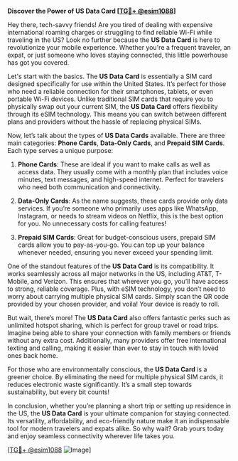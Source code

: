 **Discover the Power of US Data Card [[TG💪+ @esim1088](https://t.me/s/esim1088)]**

Hey there, tech-savvy friends! Are you tired of dealing with expensive international roaming charges or struggling to find reliable Wi-Fi while traveling in the US? Look no further because the **US Data Card** is here to revolutionize your mobile experience. Whether you're a frequent traveler, an expat, or just someone who loves staying connected, this little powerhouse has got you covered.

Let's start with the basics. The **US Data Card** is essentially a SIM card designed specifically for use within the United States. It’s perfect for those who need a reliable connection for their smartphones, tablets, or even portable Wi-Fi devices. Unlike traditional SIM cards that require you to physically swap out your current SIM, the **US Data Card** offers flexibility through its eSIM technology. This means you can switch between different plans and providers without the hassle of replacing physical SIMs. 

Now, let’s talk about the types of **US Data Cards** available. There are three main categories: **Phone Cards**, **Data-Only Cards**, and **Prepaid SIM Cards**. Each type serves a unique purpose:

1. **Phone Cards**: These are ideal if you want to make calls as well as access data. They usually come with a monthly plan that includes voice minutes, text messages, and high-speed internet. Perfect for travelers who need both communication and connectivity.

2. **Data-Only Cards**: As the name suggests, these cards provide only data services. If you’re someone who primarily uses apps like WhatsApp, Instagram, or needs to stream videos on Netflix, this is the best option for you. No unnecessary costs for calling features!

3. **Prepaid SIM Cards**: Great for budget-conscious users, prepaid SIM cards allow you to pay-as-you-go. You can top up your balance whenever needed, ensuring you never exceed your spending limit.

One of the standout features of the **US Data Card** is its compatibility. It works seamlessly across all major networks in the US, including AT&T, T-Mobile, and Verizon. This ensures that wherever you go, you’ll have access to strong, reliable coverage. Plus, with eSIM technology, you don’t need to worry about carrying multiple physical SIM cards. Simply scan the QR code provided by your chosen provider, and voila! Your device is ready to roll.

But wait, there’s more! The **US Data Card** also offers fantastic perks such as unlimited hotspot sharing, which is perfect for group travel or road trips. Imagine being able to share your connection with family members or friends without any extra cost. Additionally, many providers offer free international texting and calling, making it easier than ever to stay in touch with loved ones back home.

For those who are environmentally conscious, the **US Data Card** is a greener choice. By eliminating the need for multiple physical SIM cards, it reduces electronic waste significantly. It’s a small step towards sustainability, but every bit counts!

In conclusion, whether you’re planning a short trip or setting up residence in the US, the **US Data Card** is your ultimate companion for staying connected. Its versatility, affordability, and eco-friendly nature make it an indispensable tool for modern travelers and expats alike. So why wait? Grab yours today and enjoy seamless connectivity wherever life takes you.

[[TG💪+ @esim1088](https://t.me/s/esim1088) ![Image](https://i.postimg.cc/Y0z9fWf4/image.png)]